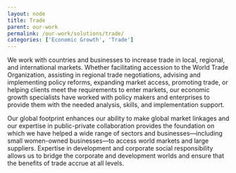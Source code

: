 ```yaml
---
layout: node
title: Trade
parent: our-work
permalink: /our-work/solutions/trade/
categories: ['Economic Growth', 'Trade']
---
```


We work with countries and businesses to increase trade in local, regional, and international markets. Whether facilitating accession to the World Trade Organization, assisting in regional trade negotiations, advising and implementing policy reforms, expanding market access, promoting trade, or helping clients meet the requirements to enter markets, our economic growth specialists have worked with policy makers and enterprises to provide them with the needed analysis, skills, and implementation support.

Our global footprint enhances our ability to make global market linkages and our expertise in public-private collaboration provides the foundation on which we have helped a wide range of sectors and businesses—including small women-owned businesses—to access world markets and large suppliers. Expertise in development and corporate social responsibility allows us to bridge the corporate and development worlds and ensure that the benefits of trade accrue at all levels.

